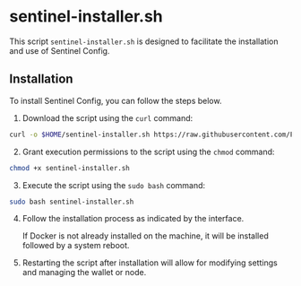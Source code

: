 # sentinel-installer.sh

This script `sentinel-installer.sh` is designed to facilitate the installation and use of Sentinel Config.

## Installation

To install Sentinel Config, you can follow the steps below.

1. Download the script using the `curl` command:

```bash
curl -o $HOME/sentinel-installer.sh https://raw.githubusercontent.com/Foxinodes/sentinel-installer/main/sentinel-installer.sh
```

2. Grant execution permissions to the script using the `chmod` command:

```bash
chmod +x sentinel-installer.sh
```

3. Execute the script using the `sudo bash` command:

```bash
sudo bash sentinel-installer.sh
```

4. Follow the installation process as indicated by the interface.

   If Docker is not already installed on the machine, it will be installed followed by a system reboot.

5. Restarting the script after installation will allow for modifying settings and managing the wallet or node.
